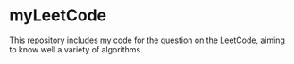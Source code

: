 myLeetCode
==========

This repository includes my code for the question on the LeetCode, aiming to know well a variety of algorithms.
